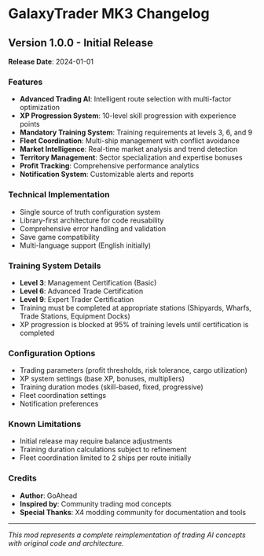 # GalaxyTrader MK3 Changelog

## Version 1.0.0 - Initial Release
**Release Date**: 2024-01-01

### Features
- **Advanced Trading AI**: Intelligent route selection with multi-factor optimization
- **XP Progression System**: 10-level skill progression with experience points
- **Mandatory Training System**: Training requirements at levels 3, 6, and 9
- **Fleet Coordination**: Multi-ship management with conflict avoidance
- **Market Intelligence**: Real-time market analysis and trend detection
- **Territory Management**: Sector specialization and expertise bonuses
- **Profit Tracking**: Comprehensive performance analytics
- **Notification System**: Customizable alerts and reports

### Technical Implementation
- Single source of truth configuration system
- Library-first architecture for code reusability
- Comprehensive error handling and validation
- Save game compatibility
- Multi-language support (English initially)

### Training System Details
- **Level 3**: Management Certification (Basic)
- **Level 6**: Advanced Trade Certification
- **Level 9**: Expert Trader Certification
- Training must be completed at appropriate stations (Shipyards, Wharfs, Trade Stations, Equipment Docks)
- XP progression is blocked at 95% of training levels until certification is completed

### Configuration Options
- Trading parameters (profit thresholds, risk tolerance, cargo utilization)
- XP system settings (base XP, bonuses, multipliers)
- Training duration modes (skill-based, fixed, progressive)
- Fleet coordination settings
- Notification preferences

### Known Limitations
- Initial release may require balance adjustments
- Training duration calculations subject to refinement
- Fleet coordination limited to 2 ships per route initially

### Credits
- **Author**: GoAhead
- **Inspired by**: Community trading mod concepts
- **Special Thanks**: X4 modding community for documentation and tools

---

*This mod represents a complete reimplementation of trading AI concepts with original code and architecture.* 